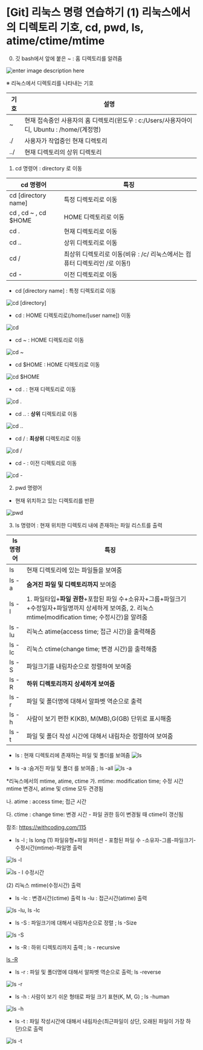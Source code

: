 ﻿

# [Git] 리눅스 명령 연습하기 (1) 리눅스에서의 디렉토리 기호, cd, pwd, ls, atime/ctime/mtime
0. 깃 bash에서 앞에 붙은 ~ : 홈 디렉토리를 알려줌

![enter image description here](https://github.com/hy6219/TIL-Today-I-Learned-/raw/main/gitStudy/doItStudy/InstallGit/Ubuntu/%EC%9A%B0%EB%B6%84%ED%88%AC%EC%97%90%EC%84%9C%20%EA%B9%83%20%EC%84%A4%EC%B9%98%ED%95%98%EA%B8%B0_5.%EA%B9%83%20%EB%A0%88%ED%8F%AC%EC%A7%80%ED%86%A0%EB%A6%AC%20%EB%82%B4%EB%A0%A4%EB%B0%9B%EA%B8%B0.PNG?raw=true)

※ 리눅스에서 디렉토리를 나타내는 기호

|기호| 설명
|--|--
| ~ | 현재 접속중인 사용자의 홈 디렉토리(윈도우 : c:/Users/사용자아이디, Ubuntu : /home/(계정명)
|./ | 사용자가 작업중인 현재 디렉토리
|../ | 현재 디렉토리의 상위 디렉토리

1. cd 명령어 : directory 로 이동

|cd 명령어  |특징
|--|--|
|cd [directory name] | 특정 디렉토리로 이동
|cd , cd ~ , cd $HOME  |HOME 디렉토리로 이동
|cd .|현재 디렉토리로 이동
|cd ..| 상위 디렉토리로 이동
|cd / | 최상위 디렉토리로 이동(비유 : /c/ 리눅스에서는 컴퓨터 디렉토리인 /로 이동!)
|cd - | 이전 디렉토리로 이동

- cd [directory name]  : 특정 디렉토리로 이동

![cd [directory]](https://github.com/hy6219/TIL-Today-I-Learned-/blob/main/gitStudy/doItStudy/linux/commands/cd/cd%20directory%20-%20directory%EB%A1%9C%20%EC%9D%B4%EB%8F%99.PNG?raw=true)

- cd : HOME 디렉토리로(/home/[user name]) 이동
  
 ![cd ](https://github.com/hy6219/TIL-Today-I-Learned-/blob/main/gitStudy/doItStudy/linux/commands/cd/cd%20%ED%99%88%EB%94%94%EB%A0%89%ED%86%A0%EB%A6%AC%EB%A1%9C%20%EC%9D%B4%EB%8F%992.PNG?raw=true)

-  cd ~ : HOME 디렉토리로 이동

![cd ~](https://github.com/hy6219/TIL-Today-I-Learned-/blob/main/gitStudy/doItStudy/linux/commands/cd/cd%20~%20home%20directory%EB%A1%9C%20%EC%9D%B4%EB%8F%99.PNG?raw=true)

- cd $HOME : HOME 디렉토리로 이동

![cd $HOME](https://github.com/hy6219/TIL-Today-I-Learned-/blob/main/gitStudy/doItStudy/linux/commands/cd/cd%20HOME,%20pwd.PNG?raw=true)

- cd . : 현재 디렉토리로 이동

![cd .](https://github.com/hy6219/TIL-Today-I-Learned-/blob/main/gitStudy/doItStudy/linux/commands/cd/cd%20.%20%ED%98%84%EC%9E%AC%20%EB%94%94%EB%A0%89%ED%86%A0%EB%A6%AC%EB%A1%9C%20%EC%9D%B4%EB%8F%99.PNG?raw=true)

- cd ..  : **상위** 디렉토리로 이동

![cd ..](https://github.com/hy6219/TIL-Today-I-Learned-/blob/main/gitStudy/doItStudy/linux/commands/cd/cd%20..%20%EC%83%81%EC%9C%84%20%EB%94%94%EB%A0%89%ED%86%A0%EB%A6%AC%EB%A1%9C%20%EC%9D%B4%EB%8F%99.PNG?raw=true)

- cd / : **최상위** 디렉토리로 이동

![cd /](https://github.com/hy6219/TIL-Today-I-Learned-/blob/main/gitStudy/doItStudy/linux/commands/cd/cd%20%20%EC%B5%9C%EC%83%81%EC%9C%84%20%EB%94%94%EB%A0%89%ED%86%A0%EB%A6%AC%EB%A1%9C%20%EC%9D%B4%EB%8F%99.PNG?raw=true)

- cd - : 이전 디렉토리로 이동

![cd -](https://github.com/hy6219/TIL-Today-I-Learned-/blob/main/gitStudy/doItStudy/linux/commands/cd/cd%20-%20%EC%9D%B4%EC%A0%84%20%EA%B2%BD%EB%A1%9C%EB%A1%9C%20%EC%9D%B4%EB%8F%99.PNG?raw=true)


2. pwd 명령어

- 현재 위치하고 있는 디렉토리를 반환

![pwd](https://github.com/hy6219/TIL-Today-I-Learned-/blob/main/gitStudy/doItStudy/linux/commands/pwd/pwd.PNG?raw=true)

3. ls 명령어 : 현재 위치한 디렉토리 내에 존재하는 파일 리스트를 출력


|   ls 명령어|특징
|--|--|
|ls| 현재 디렉토리에 있는 파일들을 보여줌
|ls -a |**숨겨진 파일 및 디렉토리까지** 보여줌
|ls -l |1. 파일타입+**파일 권한**+포함된 파일 수+소유자+그룹+파일크기+수정일자+파일명까지 상세하게 보여줌,  2. 리눅스 mtime(modification time; 수정시간)을 알려줌
|ls -lu| 리눅스 atime(access time; 접근 시간)을 출력해줌
|ls -lc| 리눅스 ctime(change time; 변경 시간)을 출력해줌
|ls -S |파일크기를 내림차순으로 정렬하여 보여줌
|ls -R |**하위 디렉토리까지 상세하게 보여줌**
|ls -r |파일 및 폴더명에 대해서 알파벳 역순으로 출력 
|ls -h |사람이 보기 편한 K(KB), M(MB),G(GB) 단위로 표시해줌
|ls -t |파일 및 폴더 작성 시간에 대해서 내림차순 정렬하여 보여줌

- ls  : 현재 디렉토리에 존재하는 파일 및 폴더를 보여줌 ![ls](https://github.com/hy6219/TIL-Today-I-Learned-/blob/main/gitStudy/doItStudy/linux/commands/ls/ls.PNG?raw=true)

- ls -a :숨겨진 파일 및 폴더 를 보여줌 ; ls -all
![ls -a](https://github.com/hy6219/TIL-Today-I-Learned-/blob/main/gitStudy/doItStudy/linux/commands/ls/ls%20-a.PNG?raw=true)

*리눅스에서의 mtime, atime, ctime
가. mtime: modification time; 수정 시간
      mtime 변경시, atime 및 ctime 모두 견경됨

나. atime : access time; 접근 시간

다. ctime : change time: 변경 시간 - 파일 권한 등이 변경될 때 ctime이 갱신됨

참조: https://withcoding.com/115

- ls -l ; ls long
(1) 파일유형+파일 퍼미션 - 포함된 파일 수 -소유자-그룹-파일크기-수정시간(mtime)-파일명 출력


![ls -l](https://github.com/hy6219/TIL-Today-I-Learned-/blob/main/gitStudy/doItStudy/linux/commands/ls/ls%20-l.png?raw=true)


![ls - l  수정시간](https://github.com/hy6219/TIL-Today-I-Learned-/blob/main/gitStudy/doItStudy/linux/commands/ls/ls%20-l_2_%EC%88%98%EC%A0%95%EC%8B%9C%EA%B0%84%20%EC%95%8C%EB%A0%A4%EC%A4%8C.PNG?raw=true)

(2) 리눅스 mtime(수정시간) 출력

- ls -lc : 변경시간(ctime) 출력
  ls -lu : 접근시간(atime) 출력


![ls -lu, ls -lc](https://github.com/hy6219/TIL-Today-I-Learned-/blob/main/gitStudy/doItStudy/linux/commands/ls/ls%20-lu%20_%20atime,%20ls%20-lc_%20ctime.PNG?raw=true)

- ls -S : 파일크기에 대해서 내림차순으로 정렬 ; ls -Size


![ls -S](https://github.com/hy6219/TIL-Today-I-Learned-/blob/main/gitStudy/doItStudy/linux/commands/ls/ls%20-S%20%ED%8C%8C%EC%9D%BC%20%ED%81%AC%EA%B8%B0%EC%88%9C%EC%9C%BC%EB%A1%9C%20%EB%82%B4%EB%A6%BC%EC%B0%A8%EC%88%9C%EC%9C%BC%EB%A1%9C%20%EC%A0%95%EB%A0%AC%ED%95%98%EC%97%AC%20%EC%B6%9C%EB%A0%A5.PNG?raw=true)

- ls -R : 하위 디렉토리까지 출력 ; ls - recursive


[ls -R](https://github.com/hy6219/TIL-Today-I-Learned-/blob/main/gitStudy/doItStudy/linux/commands/ls/ls%20-R.mkv)

- ls -r : 파일 및 폴더명에 대해서 알파벳 역순으로 출력; ls -reverse


![ls -r](https://github.com/hy6219/TIL-Today-I-Learned-/blob/main/gitStudy/doItStudy/linux/commands/ls/ls%20-r%20%EC%95%8C%ED%8C%8C%EB%B2%B3%20%EC%97%AD%EC%88%9C%EC%9C%BC%EB%A1%9C%20%EC%B6%9C%EB%A0%A5.PNG?raw=true)

- ls -h : 사람이 보기 쉬운 형태로 파일 크기 표현(K, M, G) ; ls -human


![ls -h](https://github.com/hy6219/TIL-Today-I-Learned-/blob/main/gitStudy/doItStudy/linux/commands/ls/ls%20-h.PNG?raw=true)


- ls -t :  파일 작성시간에 대해서 내림차순(최근파일이 상단, 오래된 파일이 가장 하단)으로 출력

![ls -t](https://github.com/hy6219/TIL-Today-I-Learned-/blob/main/gitStudy/doItStudy/linux/commands/ls/ls%20-t%20%ED%8C%8C%EC%9D%BC%20%EC%9E%91%EC%84%B1%EC%8B%9C%EA%B0%84%20%EC%88%9C%EC%9C%BC%EB%A1%9C%20%EB%82%B4%EB%A6%BC%EC%B0%A8%EC%88%9C%20%ED%91%9C%EC%8B%9C_%EC%B5%9C%EC%8B%A0-%EC%98%A4%EB%9E%98%EB%90%9C%20%EC%88%9C.PNG?raw=true)



